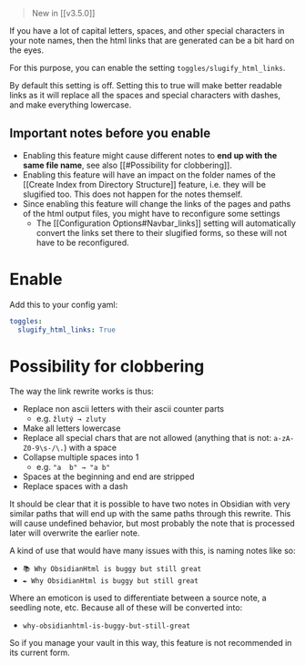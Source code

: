 >New in [[v3.5.0]]

If you have a lot of capital letters, spaces, and other special characters in your note names, then the html links that are generated can be a bit hard on the eyes.

For this purpose, you can enable the setting `toggles/slugify_html_links`.

By default this setting is off. Setting this to true will make better readable links as it will replace all the spaces and special characters with dashes, and make everything lowercase. 

## Important notes before you enable
- Enabling this feature might cause different notes to **end up with the same file name**, see also [[#Possibility for clobbering]].
- Enabling this feature will have an impact on the folder names of the [[Create Index from Directory Structure]] feature, i.e. they will be slugified too. This does not happen for the notes themself.
- Since enabling this feature will change the links of the pages and paths of the html output files, you might have to reconfigure some settings
	- The [[Configuration Options#Navbar_links]] setting will automatically convert the links set there to their slugified forms, so these will not have to be reconfigured.

# Enable
Add this to your config yaml:
``` yaml
toggles:
  slugify_html_links: True
```


# Possibility for clobbering
The way the link rewrite works is thus:
- Replace non ascii letters with their ascii counter parts
	- e.g. `žlutý → zluty`
- Make all letters lowercase
- Replace all special chars that are not allowed (anything that is not: `a-zA-Z0-9\s-/\.`) with a space
- Collapse multiple spaces into 1
	- e.g. `"a  b" → "a b"`
- Spaces at the beginning and end are stripped
- Replace spaces with a dash

It should be clear that it is possible to have two notes in Obsidian with very similar paths that will end up with the same paths through this rewrite. This will cause undefined behavior, but most probably the note that is processed later will overwrite the earlier note.

A kind of use that would have many issues with this, is naming notes like so:
- `📚 Why ObsidianHtml is buggy but still great`
- `✒️ Why ObsidianHtml is buggy but still great`

Where an emoticon is used to differentiate between a source note, a seedling note, etc. Because all of these will be converted into:
- `why-obsidianhtml-is-buggy-but-still-great`

So if you manage your vault in this way, this feature is not recommended in its current form.